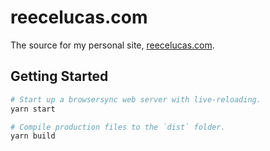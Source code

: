# reecelucas.com

The source for my personal site, [reecelucas.com](https://www.reecelucas.com).

## Getting Started

```Bash
# Start up a browsersync web server with live-reloading.
yarn start
```

```Bash
# Compile production files to the `dist` folder.
yarn build
```
